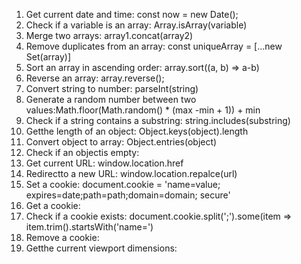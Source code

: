 1. Get current date and time: const now = new Date();
2. Check if a variable is an array:  Array.isArray(variable)
3. Merge two arrays: array1.concat(array2)
4. Remove duplicates from an array: const uniqueArray = [...new Set(array)]
5. Sort an array in ascending order: array.sort((a, b) => a-b)
6. Reverse an array: array.reverse();
7. Convert string to number: parseInt(string)
8. Generate a random number between two values:Math.floor(Math.random() * (max -min + 1)) + min
9. Check if a string contains a substring: string.includes(substring)
10. Getthe length of an object: Object.keys(object).length
11. Convert object to array: Object.entries(object)
12. Check if an objectis empty: 
13. Get current URL: window.location.href
14. Redirectto a new URL: window.location.repalce(url)
15. Set a cookie: document.cookie = 'name=value; expires=date;path=path;domain=domain; secure'
16. Get a cookie:
17. Check if a cookie exists: document.cookie.split(';').some(item => item.trim().startsWith('name=')
18. Remove a cookie: 
19. Getthe current viewport dimensions:
